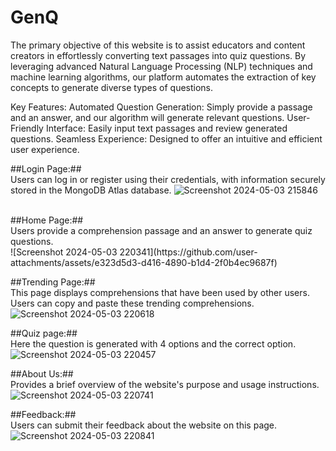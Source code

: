 # GenQ
The primary objective of this website is to assist educators and content creators in effortlessly converting text passages into quiz questions. By leveraging advanced Natural Language Processing (NLP) techniques and machine learning algorithms, our platform automates the extraction of key concepts to generate diverse types of questions.

Key Features:
Automated Question Generation: Simply provide a passage and an answer, and our algorithm will generate relevant questions.
User-Friendly Interface: Easily input text passages and review generated questions.
Seamless Experience: Designed to offer an intuitive and efficient user experience.
<br>

##Login Page:##
<br>
Users can log in or register using their credentials, with information securely stored in the MongoDB Atlas database.
![Screenshot 2024-05-03 215846](https://github.com/user-attachments/assets/8080eb92-83b1-46be-9908-6a62616d6e2e)

<br>
##Home Page:##
<br>
Users provide a comprehension passage and an answer to generate quiz questions.
<br>
![Screenshot 2024-05-03 220341](https://github.com/user-attachments/assets/e323d5d3-d416-4890-b1d4-2f0b4ec9687f)


##Trending Page:##
<br>
This page displays comprehensions that have been used by other users. Users can copy and paste these trending comprehensions.
<br>
![Screenshot 2024-05-03 220618](https://github.com/user-attachments/assets/a1bed5cd-bc30-4916-9a6a-6061b5042239)

##Quiz page:##
<br>
Here the question is generated with 4 options and the correct option.
![Screenshot 2024-05-03 220457](https://github.com/user-attachments/assets/b6543d2f-b681-4312-ab28-ab5defef139e)
<br>

##About Us:##
<br>
Provides a brief overview of the website's purpose and usage instructions.
![Screenshot 2024-05-03 220741](https://github.com/user-attachments/assets/142ba765-22a2-4190-bc79-056c5acb452b)
<br>

##Feedback:##
<br>
Users can submit their feedback about the website on this page.
![Screenshot 2024-05-03 220841](https://github.com/user-attachments/assets/700baf3a-e1fb-4488-9d3a-d701b2dfda74)



